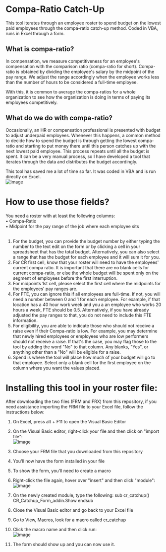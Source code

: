 # Compa-Ratio Catch-Up
This tool iterates through an employee roster to spend budget on the lowest paid employees through the compa-ratio catch-up method. Coded in VBA, runs in Excel through a form.

## What is compa-ratio?
In compensation, we measure competitiveness for an employee's compensation with the comparison ratio (compa-ratio for short). Compa-ratio is obtained by dividing the employee's salary by the midpoint of the pay range. We adjust the range accordingly when the employee works less than the number of hours to be considered a full-time employee.

With this, it is common to average the compa-ratios for a whole organization to see how the organization is doing in terms of paying its employees competitively.

## What do we do with compa-ratio?
Occasionally, an HR or compensation professional is presented with budget to adjust underpaid employees. Whenever this happens, a common method to decide how to spend the budget is through getting the lowest compa-ratio and starting to put money there until this person catches up with the next lowest paid employee. This process repeats until all the budget is spent. It can be a very manual process, so I have developed a tool that iterates through the data and distributes the budget accordingly.

This tool has saved me a lot of time so far. It was coded in VBA and is run directly on Excel.<br>
![image](https://github.com/jacksoncaquino/Compa-Ratio-Catch-Up/assets/61064363/4502cee0-9034-48b2-abfc-0715f23225cc)

# How to use those fields?
You need a roster with at least the following columns: <br>
• Compa-Ratio<br>
• Midpoint for the pay range of the job where each employee sits<br>
<br>
1. For the budget, you can provide the budget number by either typing the number to the text edit on the form or by clicking a cell in your spreadsheet that has the total budget. Alternatively, you can also select a range that has the budget for each employee and it will sum it for you.
2. For CR first cell, know that your roster will need to have the employees' current compa ratio. It is important that there are no blank cells for current compa-ratio, or else the whole budget will be spent only on the segment of employees before the first interruption.
3. For midpoints 1st cell, please select the first cell where the midpoints for the employees' pay ranges are.
4. For FTE, you can ignore this if all employees are full-time. If not, you will need a number between 0 and 1 for each employee. For example, if that location has a 40 hour work week and you a an employee who works 20 hours a week, FTE should be 0.5. Alternatively, if you have already adjusted the pay ranges to that, you do not need to include this FTE information.
5. For eligibility, you are able to indicate those who should not receive a raise even if their Compa-ratio is low. For example, you may determine that newly hired employees or employees who are low performers should not receive a raise. If that's the case, you may flag those to the tool by adding the word "No" to that column. Any blanks, "Yes", or anything other than a "No" will be eligible for a raise.
6. Spend is where the tool will place how much of your budget will go to that employee. Select only a blank cell for the first employee on the column where you want the values placed.

# Installing this tool in your roster file:
After downloading the two files (FRM and FRX) from this repository, if you need assistance importing the FRM file to your Excel file, follow the instructions below:
1. On Excel, press alt + F11 to open the Visual Basic Editor
2. On the Visual Basic editor, right-click your file and then click on "import file":<br>
![image](https://github.com/jacksoncaquino/Compa-Ratio-Catch-Up/assets/61064363/a8632f0a-0c0b-4fb6-b759-a5ca4f32cbd1)

3. Choose your FRM file that you downloaded from this repository
4. You'll now have the form installed in your file
5. To show the form, you'll need to create a macro
6. Right-click the file again, hover over "insert" and then click "module":<br>
![image](https://github.com/jacksoncaquino/Compa-Ratio-Catch-Up/assets/61064363/0fd1d498-0bf7-451d-bf07-f9a502d6e768)
7. On the newly created module, type the following:
sub cr_catchup()
  CR_Catchup_Form_addin.Show
endsub
8. Close the Visual Basic editor and go back to your Excel file
9. Go to View, Macros, look for a macro called cr_catchup
10. Click the macro name and then click run:<br>
![image](https://github.com/jacksoncaquino/Compa-Ratio-Catch-Up/assets/61064363/586c27b4-a4e0-47b2-a900-3ca934adfbf4)
11. The form should show up and you can now use it.


